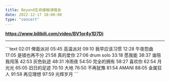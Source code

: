 ```yaml
---
title: Beyond生命接触演唱会
date: 2022-12-17 10:00:00
type: "concert"
---
```


**https://www.bilibili.com/video/BV1or4y1D7Di**

<hr>
```text
02:01 俾面派对   
05:45 高温派对
09:10 我早应该习惯
12:28 午夜怨曲
17:05 是错也再不分
21:58 真的爱你
27:06 drum solo
33:18 愿我能
38:37 谁陪我闯荡
42:53 灰色轨迹
48:31 冷雨夜
54:50 完全的拥有
58:27 喜欢你
62:54 月光光
65:05 旧日的足迹
70:10 大地
76:50 不再犹豫
81:54 AMANI
88:05 金属狂人
91:58 再见理想
97:59 光辉岁月
```